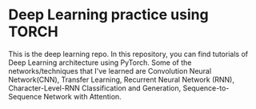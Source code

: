 # Deep Learning practice using TORCH

This is the deep learning repo.
In this repository, you can find tutorials of Deep Learning architecture using PyTorch.
Some of the networks/techniques that I've learned are Convolution Neural Network(CNN), Transfer Learning,
Recurrent Neural Network (RNN), Character-Level-RNN Classification and Generation,
Sequence-to-Sequence Network with Attention.
